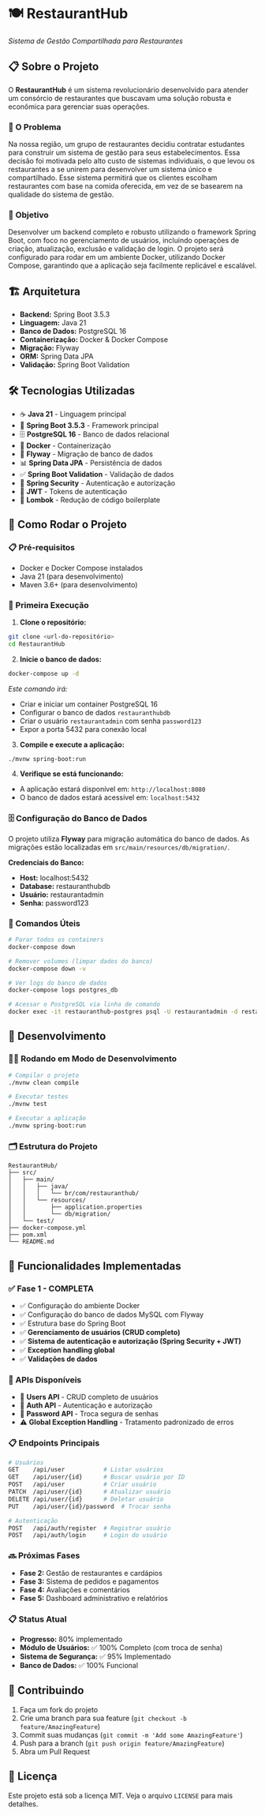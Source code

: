 # 🍽️ RestaurantHub
*Sistema de Gestão Compartilhada para Restaurantes*

## 📋 Sobre o Projeto

O **RestaurantHub** é um sistema revolucionário desenvolvido para atender um consórcio de restaurantes que buscavam uma solução robusta e econômica para gerenciar suas operações. 

### 🎯 O Problema
Na nossa região, um grupo de restaurantes decidiu contratar estudantes para construir um sistema de gestão para seus estabelecimentos. Essa decisão foi motivada pelo alto custo de sistemas individuais, o que levou os restaurantes a se unirem para desenvolver um sistema único e compartilhado. Esse sistema permitirá que os clientes escolham restaurantes com base na comida oferecida, em vez de se basearem na qualidade do sistema de gestão.

### 🚀 Objetivo
Desenvolver um backend completo e robusto utilizando o framework Spring Boot, com foco no gerenciamento de usuários, incluindo operações de criação, atualização, exclusão e validação de login. O projeto será configurado para rodar em um ambiente Docker, utilizando Docker Compose, garantindo que a aplicação seja facilmente replicável e escalável.

## 🏗️ Arquitetura

- **Backend:** Spring Boot 3.5.3
- **Linguagem:** Java 21
- **Banco de Dados:** PostgreSQL 16
- **Containerização:** Docker & Docker Compose
- **Migração:** Flyway
- **ORM:** Spring Data JPA
- **Validação:** Spring Boot Validation

## 🛠️ Tecnologias Utilizadas

- ☕ **Java 21** - Linguagem principal
- 🌱 **Spring Boot 3.5.3** - Framework principal
- 🗄️ **PostgreSQL 16** - Banco de dados relacional
- 🐳 **Docker** - Containerização
- 🔄 **Flyway** - Migração de banco de dados
- 📊 **Spring Data JPA** - Persistência de dados
- ✅ **Spring Boot Validation** - Validação de dados
- 🔐 **Spring Security** - Autenticação e autorização
- 🔑 **JWT** - Tokens de autenticação
- 🎯 **Lombok** - Redução de código boilerplate

## 🚀 Como Rodar o Projeto

### 📋 Pré-requisitos
- Docker e Docker Compose instalados
- Java 21 (para desenvolvimento)
- Maven 3.6+ (para desenvolvimento)

### 🔧 Primeira Execução

1. **Clone o repositório:**
```bash
git clone <url-do-repositório>
cd RestaurantHub
```

2. **Inicie o banco de dados:**
```bash
docker-compose up -d
```
*Este comando irá:*
- Criar e iniciar um container PostgreSQL 16
- Configurar o banco de dados `restauranthubdb`
- Criar o usuário `restaurantadmin` com senha `password123`
- Expor a porta 5432 para conexão local

3. **Compile e execute a aplicação:**
```bash
./mvnw spring-boot:run
```

4. **Verifique se está funcionando:**
- A aplicação estará disponível em: `http://localhost:8080`
- O banco de dados estará acessível em: `localhost:5432`

### 🗄️ Configuração do Banco de Dados

O projeto utiliza **Flyway** para migração automática do banco de dados. As migrações estão localizadas em `src/main/resources/db/migration/`.

**Credenciais do Banco:**
- **Host:** localhost:5432
- **Database:** restauranthubdb
- **Usuário:** restaurantadmin
- **Senha:** password123

### 🔄 Comandos Úteis

```bash
# Parar todos os containers
docker-compose down

# Remover volumes (limpar dados do banco)
docker-compose down -v

# Ver logs do banco de dados
docker-compose logs postgres_db

# Acessar o PostgreSQL via linha de comando
docker exec -it restauranthub-postgres psql -U restaurantadmin -d restauranthubdb
```

## 📝 Desenvolvimento

### 🏃‍♂️ Rodando em Modo de Desenvolvimento

```bash
# Compilar o projeto
./mvnw clean compile

# Executar testes
./mvnw test

# Executar a aplicação
./mvnw spring-boot:run
```

### 🗂️ Estrutura do Projeto

```
RestaurantHub/
├── src/
│   ├── main/
│   │   ├── java/
│   │   │   └── br/com/restauranthub/
│   │   └── resources/
│   │       ├── application.properties
│   │       └── db/migration/
│   └── test/
├── docker-compose.yml
├── pom.xml
└── README.md
```

## 🌟 Funcionalidades Implementadas

### ✅ Fase 1 - COMPLETA
- ✅ Configuração do ambiente Docker
- ✅ Configuração do banco de dados MySQL com Flyway
- ✅ Estrutura base do Spring Boot
- ✅ **Gerenciamento de usuários (CRUD completo)**
- ✅ **Sistema de autenticação e autorização (Spring Security + JWT)**
- ✅ **Exception handling global**
- ✅ **Validações de dados**

### 🚀 APIs Disponíveis
- 👤 **Users API** - CRUD completo de usuários
- 🔐 **Auth API** - Autenticação e autorização  
- 🔑 **Password API** - Troca segura de senhas
- ⚠️ **Global Exception Handling** - Tratamento padronizado de erros

### 📋 Endpoints Principais
```bash
# Usuários
GET    /api/user           # Listar usuários
GET    /api/user/{id}      # Buscar usuário por ID
POST   /api/user           # Criar usuário
PATCH  /api/user/{id}      # Atualizar usuário
DELETE /api/user/{id}      # Deletar usuário
PUT    /api/user/{id}/password  # Trocar senha

# Autenticação
POST   /api/auth/register  # Registrar usuário
POST   /api/auth/login     # Login do usuário
```

### 🔜 Próximas Fases
- **Fase 2:** Gestão de restaurantes e cardápios
- **Fase 3:** Sistema de pedidos e pagamentos
- **Fase 4:** Avaliações e comentários
- **Fase 5:** Dashboard administrativo e relatórios

### 📋 Status Atual
- **Progresso:** 80% implementado
- **Módulo de Usuários:** ✅ 100% Completo (com troca de senha)
- **Sistema de Segurança:** ✅ 95% Implementado
- **Banco de Dados:** ✅ 100% Funcional

## 🤝 Contribuindo

1. Faça um fork do projeto
2. Crie uma branch para sua feature (`git checkout -b feature/AmazingFeature`)
3. Commit suas mudanças (`git commit -m 'Add some AmazingFeature'`)
4. Push para a branch (`git push origin feature/AmazingFeature`)
5. Abra um Pull Request

## 📄 Licença

Este projeto está sob a licença MIT. Veja o arquivo `LICENSE` para mais detalhes.

